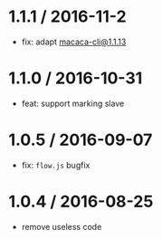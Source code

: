 # 1.1.1  / 2016-11-2
  * fix: adapt macaca-cli@1.1.13

# 1.1.0  / 2016-10-31
  * feat: support marking slave 

# 1.0.5  / 2016-09-07

  * fix: `flow.js` bugfix


# 1.0.4  / 2016-08-25

  * remove useless code
